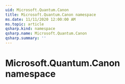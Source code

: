 ```yaml
---
uid: Microsoft.Quantum.Canon
title: Microsoft.Quantum.Canon namespace
ms.date: 11/11/2020 12:00:00 AM
ms.topic: article
qsharp.kind: namespace
qsharp.name: Microsoft.Quantum.Canon
qsharp.summary: ''
---
```


# Microsoft.Quantum.Canon namespace



